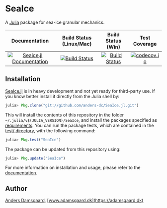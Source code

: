 # SeaIce
A [Julia](https://julialang.org) package for sea-ice granular mechanics.

| Documentation | Build Status (Linux/Mac) | Build Status (Win) | Test Coverage |
|:-------------:|:------------------------:|:------------------:|:-------------:|
|[![Seaice.jl Documentation](https://img.shields.io/badge/docs-latest-blue.svg)](https://anders-dc.github.io/SeaIce.jl/latest) | [![Build Status](https://travis-ci.org/anders-dc/SeaIce.jl.svg?branch=master)](https://travis-ci.org/anders-dc/SeaIce.jl) | [![Build Status](https://ci.appveyor.com/api/projects/status/github/anders-dc/SeaIce.jl?svg=true)](https://ci.appveyor.com/project/anders-dc/seaice-jl/) | [![codecov.io](http://codecov.io/github/anders-dc/SeaIce.jl/coverage.svg?branch=master)](http://codecov.io/github/anders-dc/SeaIce.jl?branch=master) |

## Installation
[SeaIce.jl](https://github.com/anders-dc/SeaIce.jl) is in heavy development and 
not yet ready for third-party use.  If you know better install it directly from 
the Julia shell by:

```julia
julia> Pkg.clone("git://github.com/anders-dc/SeaIce.jl.git")
```

This will install the contents of this repository in the folder 
`~/.julia/v$(JULIA_VERSION)/SeaIce`, and install the packages specified as 
[requirements](REQUIRE). You can run the package tests, which are contained in
the [test/ directory](test/), with the following command:

```julia
julia> Pkg.test("SeaIce")
```

The package can be updated from this repository using:

```julia
julia> Pkg.update("SeaIce")
```

For more information on installation and usage, please refer to the [documentation](https://anders-dc.github.io/SeaIce.jl/latest).

## Author
[Anders Damsgaard](mailto:anders.damsgaard@noaa.gov),
[www.adamsgaard.dk](https://adamsgaard.dk)
